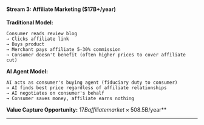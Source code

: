 #### **Stream 3: Affiliate Marketing ($17B+/year)**

**Traditional Model:**

```
Consumer reads review blog
→ Clicks affiliate link
→ Buys product
→ Merchant pays affiliate 5-30% commission
→ Consumer doesn't benefit (often higher prices to cover affiliate cut)
```

**AI Agent Model:**

```
AI acts as consumer's buying agent (fiduciary duty to consumer)
→ AI finds best price regardless of affiliate relationships
→ AI negotiates on consumer's behalf
→ Consumer saves money, affiliate earns nothing
```

**Value Capture Opportunity:** $17B affiliate market × 50% replaced by AI agents = **$8.5B/year**

---
